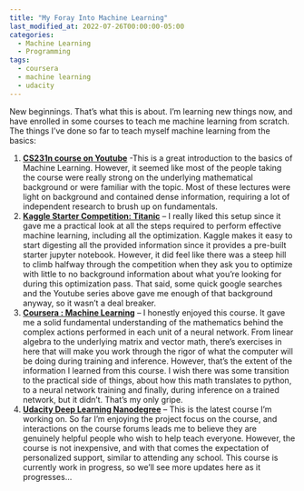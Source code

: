 ```yaml
---
title: "My Foray Into Machine Learning"
last_modified_at: 2022-07-26T00:00:00-05:00
categories:
  - Machine Learning
  - Programming
tags:
  - coursera
  - machine learning
  - udacity
---
```


New beginnings. That’s what this is about. I’m learning new things now, and have enrolled in some courses to teach me machine learning from scratch. The things I’ve done so far to teach myself machine learning from the basics:

1. [__CS231n course on Youtube__](https://www.youtube.com/playlist?list=PL3FW7Lu3i5JvHM8ljYj-zLfQRF3EO8sYv) -This is a great introduction to the basics of Machine Learning. However, it seemed like most of the people taking the course were really strong on the underlying mathematical background or were familiar with the topic. Most of these lectures were light on background and contained dense information, requiring a lot of independent research to brush up on fundamentals. 
1. [__Kaggle Starter Competition: Titanic__](https://www.kaggle.com/c/titanic) – I really liked this setup since it gave me a practical look at all the steps required to perform effective machine learning, including all the optimization. Kaggle makes it easy to start digesting all the provided information since it provides a pre-built starter jupyter notebook. However, it did feel like there was a steep hill to climb halfway through the competition when they ask you to optimize with little to no background information about what you’re looking for during this optimization pass. That said, some quick google searches and the Youtube series above gave me enough of that background anyway, so it wasn’t a deal breaker.
1. [__Coursera : Machine Learning__](https://www.coursera.org/learn/machine-learning/) – I honestly enjoyed this course. It gave me a solid fundamental understanding of the mathematics behind the complex actions performed in each unit of a neural network. From linear algebra to the underlying matrix and vector math, there’s exercises in here that will make you work through the rigor of what the computer will be doing during training and inference. However, that’s the extent of the information I learned from this course. I wish there was some transition to the practical side of things, about how this math translates to python, to a neural network training and finally, during inference on a trained network, but it didn’t. That’s my only gripe.
1. [__Udacity Deep Learning Nanodegree__](http://udacity.com/nanodegrees/nd101/) – This is the latest course I’m working on. So far I’m enjoying the project focus on the course, and interactions on the course forums leads me to believe they are genuinely helpful people who wish to help teach everyone. However, the course is not inexpensive, and with that comes the expectation of personalized support, similar to attending any school. This course is currently work in progress, so we’ll see more updates here as it progresses… 